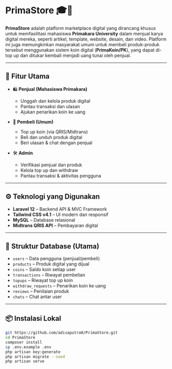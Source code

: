 # PrimaStore 🎓🛒

**PrimaStore** adalah platform marketplace digital yang dirancang khusus untuk memfasilitasi mahasiswa **Primakara University** dalam menjual karya digital mereka, seperti artikel, template, website, desain, dan video. Platform ini juga memungkinkan masyarakat umum untuk membeli produk-produk tersebut menggunakan sistem koin digital (**PrimaKoin/PK**), yang dapat di-top up dan ditukar kembali menjadi uang tunai oleh penjual.

---

## 🚀 Fitur Utama

-   🛍️ **Penjual (Mahasiswa Primakara)**

    -   Unggah dan kelola produk digital
    -   Pantau transaksi dan ulasan
    -   Ajukan penarikan koin ke uang

-   💸 **Pembeli (Umum)**

    -   Top up koin (via QRIS/Midtrans)
    -   Beli dan unduh produk digital
    -   Beri ulasan & chat dengan penjual

-   🛠️ **Admin**
    -   Verifikasi penjual dan produk
    -   Kelola top up dan withdraw
    -   Pantau transaksi & aktivitas pengguna

---

## ⚙️ Teknologi yang Digunakan

-   **Laravel 12** – Backend API & MVC Framework
-   **Tailwind CSS v4.1** – UI modern dan responsif
-   **MySQL** – Database relasional
-   **Midtrans QRIS API** – Pembayaran digital

---

## 🧩 Struktur Database (Utama)

-   `users` – Data pengguna (penjual/pembeli)
-   `products` – Produk digital yang dijual
-   `coins` – Saldo koin setiap user
-   `transactions` – Riwayat pembelian
-   `topups` – Riwayat top up koin
-   `withdraw_requests` – Penarikan koin ke uang
-   `reviews` – Penilaian produk
-   `chats` – Chat antar user

---

## 📦 Instalasi Lokal

```bash
git https://github.com/adisaputra0/PrimaStore.git
cd PrimaStore
composer install
cp .env.example .env
php artisan key:generate
php artisan migrate --seed
php artisan serve
```
